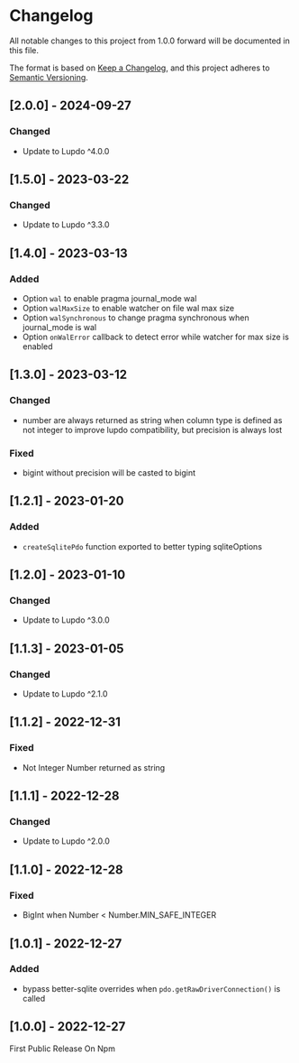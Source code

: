 # Changelog

All notable changes to this project from 1.0.0 forward will be documented in this file.

The format is based on [Keep a Changelog](https://keepachangelog.com/en/1.0.0/),
and this project adheres to [Semantic Versioning](https://semver.org/spec/v2.0.0.html).

## [2.0.0] - 2024-09-27

### Changed

- Update to Lupdo ^4.0.0

## [1.5.0] - 2023-03-22

### Changed

- Update to Lupdo ^3.3.0

## [1.4.0] - 2023-03-13

### Added

- Option `wal` to enable pragma journal_mode wal
- Option `walMaxSize` to enable watcher on file wal max size
- Option `walSynchronous` to change pragma synchronous when journal_mode is wal
- Option `onWalError` callback to detect error while watcher for max size is enabled

## [1.3.0] - 2023-03-12

### Changed

- number are always returned as string when column type is defined as not integer to improve lupdo compatibility, but precision is always lost

### Fixed

- bigint without precision will be casted to bigint

## [1.2.1] - 2023-01-20

### Added

- `createSqlitePdo` function exported to better typing sqliteOptions

## [1.2.0] - 2023-01-10

### Changed

- Update to Lupdo ^3.0.0

## [1.1.3] - 2023-01-05

### Changed

- Update to Lupdo ^2.1.0

## [1.1.2] - 2022-12-31

### Fixed

- Not Integer Number returned as string

## [1.1.1] - 2022-12-28

### Changed

- Update to Lupdo ^2.0.0

## [1.1.0] - 2022-12-28

### Fixed

- BigInt when Number < Number.MIN_SAFE_INTEGER

## [1.0.1] - 2022-12-27

### Added

- bypass better-sqlite overrides when `pdo.getRawDriverConnection()` is called

## [1.0.0] - 2022-12-27

First Public Release On Npm
